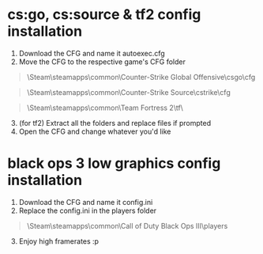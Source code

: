 # cs:go, cs:source & tf2 config installation 
1. Download the CFG and name it autoexec.cfg
2. Move the CFG to the respective game's CFG folder

> \Steam\steamapps\common\Counter-Strike Global Offensive\csgo\cfg

> \Steam\steamapps\common\Counter-Strike Source\cstrike\cfg

> \Steam\steamapps\common\Team Fortress 2\tf\

3. (for tf2) Extract all the folders and replace files if prompted
4. Open the CFG and change whatever you'd like

# black ops 3 low graphics config installation
1. Download the CFG and name it config.ini
2. Replace the config.ini in the players folder
> \Steam\steamapps\common\Call of Duty Black Ops III\players
3. Enjoy high framerates :p
